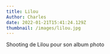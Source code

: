 ```yaml
---
title: Lilou
Author: Charles
date: 2022-01-21T15:41:24.129Z
thumbnail: /images/lilou.jpg
---
```

Shooting de Lilou pour son album photo